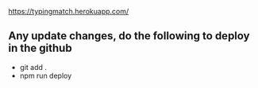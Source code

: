 https://typingmatch.herokuapp.com/

## Any update changes, do the following to deploy in the github

- git add .
- npm run deploy